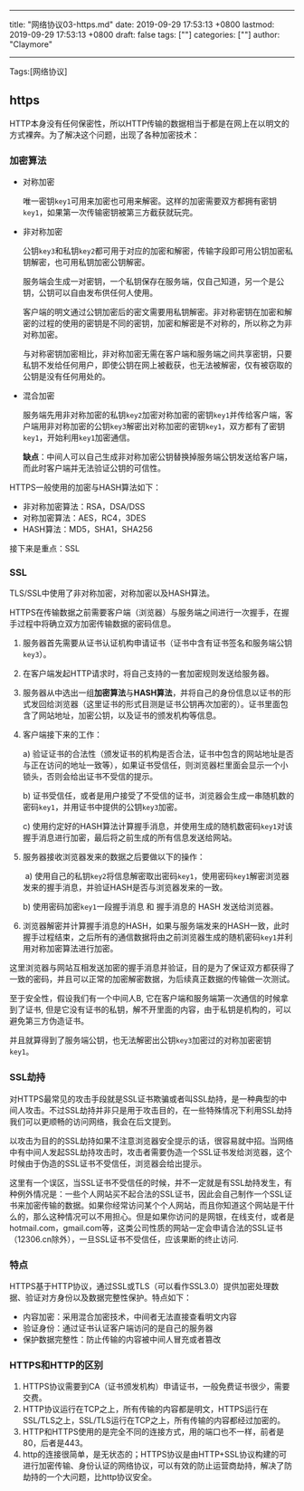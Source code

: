 
---
title: "网络协议03-https.md"
date: 2019-09-29 17:53:13 +0800
lastmod: 2019-09-29 17:53:13 +0800
draft: false
tags: [""]
categories: [""]
author: "Claymore"

---
Tags:[网络协议]

## https

HTTP本身没有任何保密性，所以HTTP传输的数据相当于都是在网上在以明文的方式裸奔。为了解决这个问题，出现了各种加密技术：

### 加密算法

* 对称加密

  唯一密钥`key1`可用来加密也可用来解密。这样的加密需要双方都拥有密钥`key1`，如果第一次传输密钥被第三方截获就玩完。

* 非对称加密

  公钥`key3`和私钥`key2`都可用于对应的加密和解密，传输字段即可用公钥加密私钥解密，也可用私钥加密公钥解密。

  服务端会生成一对密钥，一个私钥保存在服务端，仅自己知道，另一个是公钥，公钥可以自由发布供任何人使用。

  客户端的明文通过公钥加密后的密文需要用私钥解密。非对称密钥在加密和解密的过程的使用的密钥是不同的密钥，加密和解密是不对称的，所以称之为非对称加密。

  与对称密钥加密相比，非对称加密无需在客户端和服务端之间共享密钥，只要私钥不发给任何用户，即使公钥在网上被截获，也无法被解密，仅有被窃取的公钥是没有任何用处的。

* 混合加密

  服务端先用非对称加密的私钥`key2`加密对称加密的密钥`key1`并传给客户端，客户端用非对称加密的公钥`key3`解密出对称加密的密钥`key1`，双方都有了密钥`key1`，开始利用`key1`加密通信。

  **缺点**：中间人可以自己生成非对称加密公钥替换掉服务端公钥发送给客户端，而此时客户端并无法验证公钥的可信性。



HTTPS一般使用的加密与HASH算法如下：

- 非对称加密算法：RSA，DSA/DSS
- 对称加密算法：AES，RC4，3DES
- HASH算法：MD5，SHA1，SHA256



接下来是重点：SSL

### SSL

TLS/SSL中使用了非对称加密，对称加密以及HASH算法。

HTTPS在传输数据之前需要客户端（浏览器）与服务端之间进行一次握手，在握手过程中将确立双方加密传输数据的密码信息。

1. 服务器首先需要从证书认证机构申请证书（证书中含有证书签名和服务端公钥`key3`）。

2. 在客户端发起HTTP请求时，将自己支持的一套加密规则发送给服务器。

3. 服务器从中选出一组**加密算法**与**HASH算法**，并将自己的身份信息以证书的形式发回给浏览器（这里证书的形式目测是证书公钥再次加密的）。证书里面包含了网站地址，加密公钥，以及证书的颁发机构等信息。  

4. 客户端接下来的工作：

   a) 验证证书的合法性（颁发证书的机构是否合法，证书中包含的网站地址是否与正在访问的地址一致等），如果证书受信任，则浏览器栏里面会显示一个小锁头，否则会给出证书不受信的提示。  

   b) 证书受信任，或者是用户接受了不受信的证书，浏览器会生成一串随机数的密码`key1`，并用证书中提供的公钥`key3`加密。  

   c) 使用约定好的HASH算法计算握手消息，并使用生成的随机数密码`key1`对该握手消息进行加密，最后将之前生成的所有信息发送给网站。 

5. 服务器接收浏览器发来的数据之后要做以下的操作： 

    a) 使用自己的私钥`key2`将信息解密取出密码`key1`，使用密码`key1`解密浏览器发来的握手消息，并验证HASH是否与浏览器发来的一致。

   b) 使用密码加密`key1`一段握手消息 和 握手消息的 HASH 发送给浏览器。 

6. 浏览器解密并计算握手消息的HASH，如果与服务端发来的HASH一致，此时握手过程结束，之后所有的通信数据将由之前浏览器生成的随机密码`key1`并利用对称加密算法进行加密。 

这里浏览器与网站互相发送加密的握手消息并验证，目的是为了保证双方都获得了一致的密码，并且可以正常的加密解密数据，为后续真正数据的传输做一次测试。

至于安全性，假设我们有一个中间人B, 它在客户端和服务端第一次通信的时候拿到了证书, 但是它没有证书的私钥，解不开里面的内容，由于私钥是机构的，可以避免第三方伪造证书。

并且就算得到了服务端公钥，也无法解密出公钥`key3`加密过的对称加密密钥`key1`。



### SSL劫持

对HTTPS最常见的攻击手段就是SSL证书欺骗或者叫SSL劫持，是一种典型的中间人攻击。不过SSL劫持并非只是用于攻击目的，在一些特殊情况下利用SSL劫持我们可以更顺畅的访问网络，我会在后文提到。

以攻击为目的的SSL劫持如果不注意浏览器安全提示的话，很容易就中招。当网络中有中间人发起SSL劫持攻击时，攻击者需要伪造一个SSL证书发给浏览器，这个时候由于伪造的SSL证书不受信任，浏览器会给出提示。

这里有一个误区，当SSL证书不受信任的时候，并不一定就是有SSL劫持发生，有种例外情况是：一些个人网站买不起合法的SSL证书，因此会自己制作一个SSL证书来加密传输的数据。如果你经常访问某个个人网站，而且你知道这个网站是干什么的，那么这种情况可以不用担心。但是如果你访问的是网银，在线支付，或者是hotmail.com，gmail.com等，这类公司性质的网站一定会申请合法的SSL证书（12306.cn除外），一旦SSL证书不受信任，应该果断的终止访问.



### 特点

HTTPS基于HTTP协议，通过SSL或TLS（可以看作SSL3.0）提供加密处理数据、验证对方身份以及数据完整性保护。特点如下：

- 内容加密：采用混合加密技术，中间者无法直接查看明文内容
- 验证身份：通过证书认证客户端访问的是自己的服务器
- 保护数据完整性：防止传输的内容被中间人冒充或者篡改



### HTTPS和HTTP的区别

1. HTTPS协议需要到CA（证书颁发机构）申请证书，一般免费证书很少，需要交费。
2. HTTP协议运行在TCP之上，所有传输的内容都是明文，HTTPS运行在SSL/TLS之上，SSL/TLS运行在TCP之上，所有传输的内容都经过加密的。
3. HTTP和HTTPS使用的是完全不同的连接方式，用的端口也不一样，前者是80，后者是443。
4. http的连接很简单，是无状态的；HTTPS协议是由HTTP+SSL协议构建的可进行加密传输、身份认证的网络协议，可以有效的防止运营商劫持，解决了防劫持的一个大问题，比http协议安全。











